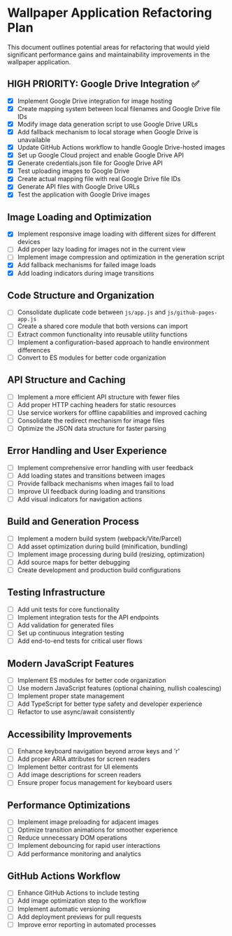 # Wallpaper Application Refactoring Plan

This document outlines potential areas for refactoring that would yield significant performance gains and maintainability improvements in the wallpaper application.

## HIGH PRIORITY: Google Drive Integration ✅

- [x] Implement Google Drive integration for image hosting
- [x] Create mapping system between local filenames and Google Drive file IDs
- [x] Modify image data generation script to use Google Drive URLs
- [x] Add fallback mechanism to local storage when Google Drive is unavailable
- [x] Update GitHub Actions workflow to handle Google Drive-hosted images
- [x] Set up Google Cloud project and enable Google Drive API
- [x] Generate credentials.json file for Google Drive API
- [x] Test uploading images to Google Drive
- [x] Create actual mapping file with real Google Drive file IDs
- [x] Generate API files with Google Drive URLs
- [x] Test the application with Google Drive images

## Image Loading and Optimization

- [x] Implement responsive image loading with different sizes for different devices
- [ ] Add proper lazy loading for images not in the current view
- [ ] Implement image compression and optimization in the generation script
- [x] Add fallback mechanisms for failed image loads
- [x] Add loading indicators during image transitions

## Code Structure and Organization

- [ ] Consolidate duplicate code between `js/app.js` and `js/github-pages-app.js`
- [ ] Create a shared core module that both versions can import
- [ ] Extract common functionality into reusable utility functions
- [ ] Implement a configuration-based approach to handle environment differences
- [ ] Convert to ES modules for better code organization

## API Structure and Caching

- [ ] Implement a more efficient API structure with fewer files
- [ ] Add proper HTTP caching headers for static resources
- [ ] Use service workers for offline capabilities and improved caching
- [ ] Consolidate the redirect mechanism for image files
- [ ] Optimize the JSON data structure for faster parsing

## Error Handling and User Experience

- [ ] Implement comprehensive error handling with user feedback
- [ ] Add loading states and transitions between images
- [ ] Provide fallback mechanisms when images fail to load
- [ ] Improve UI feedback during loading and transitions
- [ ] Add visual indicators for navigation actions

## Build and Generation Process

- [ ] Implement a modern build system (webpack/Vite/Parcel)
- [ ] Add asset optimization during build (minification, bundling)
- [ ] Implement image processing during build (resizing, optimization)
- [ ] Add source maps for better debugging
- [ ] Create development and production build configurations

## Testing Infrastructure

- [ ] Add unit tests for core functionality
- [ ] Implement integration tests for the API endpoints
- [ ] Add validation for generated files
- [ ] Set up continuous integration testing
- [ ] Add end-to-end tests for critical user flows

## Modern JavaScript Features

- [ ] Implement ES modules for better code organization
- [ ] Use modern JavaScript features (optional chaining, nullish coalescing)
- [ ] Implement proper state management
- [ ] Add TypeScript for better type safety and developer experience
- [ ] Refactor to use async/await consistently

## Accessibility Improvements

- [ ] Enhance keyboard navigation beyond arrow keys and 'r'
- [ ] Add proper ARIA attributes for screen readers
- [ ] Implement better contrast for UI elements
- [ ] Add image descriptions for screen readers
- [ ] Ensure proper focus management for keyboard users

## Performance Optimizations

- [ ] Implement image preloading for adjacent images
- [ ] Optimize transition animations for smoother experience
- [ ] Reduce unnecessary DOM operations
- [ ] Implement debouncing for rapid user interactions
- [ ] Add performance monitoring and analytics

## GitHub Actions Workflow

- [ ] Enhance GitHub Actions to include testing
- [ ] Add image optimization step to the workflow
- [ ] Implement automatic versioning
- [ ] Add deployment previews for pull requests
- [ ] Improve error reporting in automated processes
